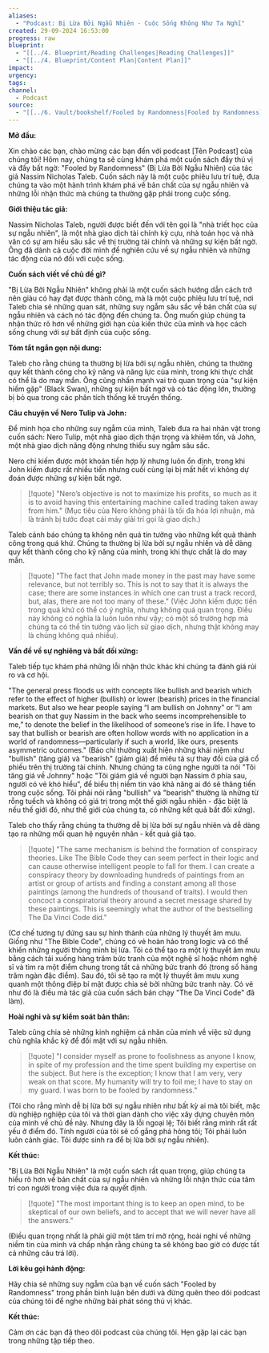 ```yaml
---
aliases:
  - "Podcast: Bị Lừa Bởi Ngẫu Nhiên - Cuộc Sống Không Như Ta Nghĩ"
created: 29-09-2024 16:53:00
progress: raw
blueprint:
  - "[[../4. Blueprint/Reading Challenges|Reading Challenges]]"
  - "[[../4. Blueprint/Content Plan|Content Plan]]"
impact: 
urgency: 
tags: 
channel:
  - Podcast
source:
  - "[[../6. Vault/bookshelf/Fooled by Randomness|Fooled by Randomness]]"
---
```

**Mở đầu:**

 Xin chào các bạn, chào mừng các bạn đến với podcast [Tên Podcast] của chúng tôi! Hôm nay, chúng ta sẽ cùng khám phá một cuốn sách đầy thú vị và đầy bất ngờ: "Fooled by Randomness" (Bị Lừa Bởi Ngẫu Nhiên) của tác giả Nassim Nicholas Taleb.  Cuốn sách này là một cuộc phiêu lưu trí tuệ,  đưa  chúng  ta   vào  một  hành  trình   khám   phá  về  bản   chất  của  sự  ngẫu  nhiên   và  những   lỗi  nhận   thức   mà  chúng  ta   thường  gặp   phải   trong  cuộc  sống. 

**Giới thiệu tác giả:**

Nassim Nicholas Taleb,  người   được   biết   đến   với  tên   gọi  là  "nhà   triết   học   của  sự  ngẫu  nhiên",   là   một  nhà   giao   dịch   tài   chính   kỳ   cựu,   nhà   toán   học  và  nhà   văn   có  sự  am   hiểu   sâu   sắc   về  thị  trường   tài   chính   và  những  sự  kiện  bất   ngờ.   Ông   đã   dành  cả  cuộc  đời   mình  để  nghiên  cứu  về  sự  ngẫu  nhiên  và  những  tác  động   của  nó  đối  với   cuộc  sống.   

**Cuốn sách  viết về chủ đề  gì?**

"Bị Lừa Bởi Ngẫu Nhiên"   không  phải   là  một  cuốn  sách  hướng  dẫn  cách  trở  nên  giàu  có   hay  đạt  được   thành  công,   mà  là  một  cuộc  phiêu  lưu  trí  tuệ,  nơi  Taleb   chia  sẻ  những  quan   sát,  những  suy   ngẫm   sâu   sắc  về  bản  chất   của  sự  ngẫu   nhiên  và  cách   nó   tác   động   đến   chúng   ta.  Ông  muốn  giúp  chúng  ta   nhận   thức   rõ   hơn   về  những  giới   hạn   của   kiến   thức   của  mình   và  học  cách   sống   chung   với  sự   bất  định   của  cuộc  sống.

**Tóm  tắt  ngắn  gọn  nội   dung:**

 Taleb   cho   rằng   chúng   ta   thường  bị  lừa  bởi   sự   ngẫu  nhiên,   chúng  ta   thường   quy   kết  thành  công   cho  kỹ   năng   và   năng   lực   của   mình,   trong  khi  thực  chất   có  thể  là  do  may  mắn.   Ông  cũng   nhấn   mạnh  vai  trò   quan  trọng  của  "sự   kiện  hiếm  gặp"   (Black  Swan),  những  sự  kiện  bất  ngờ   và  có   tác  động  lớn,  thường  bị   bỏ  qua  trong   các  phân  tích   thống  kê   truyền   thống.   

**Câu  chuyện  về  Nero  Tulip  và  John:**

 Để   minh  họa   cho   những   suy   ngẫm   của   mình,   Taleb   đưa   ra  hai   nhân   vật  trong  cuốn  sách:  Nero  Tulip,  một   nhà   giao   dịch   thận   trọng   và  khiêm  tốn,   và  John,  một   nhà   giao   dịch   năng   động   nhưng   thiếu   suy   ngẫm   sâu   sắc.  

 Nero  chỉ   kiếm   được   một   khoản  tiền   hợp   lý   nhưng   luôn   ổn   định,   trong  khi  John  kiếm  được  rất   nhiều   tiền   nhưng  cuối   cùng  lại  bị   mất   hết   vì  không  dự  đoán   được  những   sự  kiện   bất   ngờ.  

> [!quote]
>  "Nero’s objective is not to maximize his profits, so much as it is to avoid having this entertaining machine called trading taken away from him." (Mục  tiêu  của  Nero  không  phải  là  tối  đa  hóa  lợi  nhuận,  mà  là  tránh  bị  tước  đoạt  cái  máy  giải  trí  gọi  là  giao  dịch.)

  Taleb  cảnh  báo  chúng   ta   không  nên  quá  tin  tưởng  vào   những   kết  quả   thành  công   trong  quá  khứ.  Chúng  ta  thường   bị  lừa   bởi  sự   ngẫu  nhiên   và   dễ   dàng   quy   kết  thành  công   cho  kỹ   năng   của   mình,  trong  khi  thực  chất   là  do  may  mắn.  

> [!quote]
>  "The fact that John made money in the past may have some relevance, but not terribly so. This is not to say that it is always the case; there are some instances in which one can trust a track record, but, alas, there are not too many of these."  (Việc  John  kiếm  được  tiền  trong  quá  khứ  có  thể  có  ý   nghĩa,  nhưng  không  quá  quan  trọng.   Điều   này  không   có  nghĩa   là  luôn  luôn  như   vậy;  có  một  số  trường  hợp  mà  chúng  ta  có   thể   tin   tưởng  vào  lịch  sử  giao  dịch,  nhưng  thật   không  may   là   chúng  không  quá  nhiều).

**Vấn đề   về   sự   nghiêng   và   bất   đối   xứng:**

 Taleb   tiếp   tục   khám  phá  những  lỗi  nhận  thức  khác   khi  chúng  ta   đánh  giá  rủi  ro   và   cơ   hội.  

 "The general press floods us with concepts like bullish and bearish which refer to the effect of higher (bullish) or lower (bearish) prices in the financial markets. But also we hear people saying “I am bullish on Johnny” or “I am bearish on that guy Nassim in the back who seems incomprehensible to me,” to denote the belief in the likelihood of someone’s rise in life.  I have to say that bullish or bearish are often hollow words with no application in a world of randomness—particularly if such a world, like ours, presents asymmetric outcomes." (Báo   chí   thường  xuất   hiện   những   khái   niệm   như   "bullish"  (tăng   giá)  và  "bearish"  (giảm   giá)  để  miêu  tả   sự   thay  đổi   của   giá   cổ  phiếu   trên  thị  trường   tài   chính.  Nhưng  chúng   ta  cũng  nghe   người   ta  nói  "Tôi  tăng   giá  về  Johnny"  hoặc   "Tôi  giảm   giá   về  người  bạn   Nassim  ở  phía  sau,  người  có  vẻ   khó  hiểu",  để   biểu   thị  niềm  tin   vào  khả  năng  ai  đó  sẽ  thăng  tiến  trong  cuộc  sống.  Tôi  phải  nói  rằng   "bullish"  và   "bearish"   thường   là  những   từ  rỗng  tuếch  và  không   có   giá   trị  trong  một   thế   giới  ngẫu   nhiên  -   đặc  biệt   là  nếu   thế   giới  đó,  như   thế   giới   của  chúng   ta,   có   những  kết   quả   bất  đối   xứng).

 Taleb  cho  thấy  rằng  chúng  ta  thường  dễ  bị  lừa  bởi  sự  ngẫu  nhiên  và   dễ  dàng  tạo  ra  những  mối  quan  hệ  nguyên  nhân - kết  quả   giả   tạo.  

> [!quote]
> "The same mechanism is behind the formation of conspiracy theories. Like The Bible Code they can seem perfect in their logic and can cause otherwise intelligent people to fall for them. I can create a conspiracy theory by downloading hundreds of paintings from an artist or group of artists and finding a constant among all those paintings (among the hundreds of thousand of traits). I would then concoct a conspiratorial theory around a secret message shared by these paintings. This is seemingly what the author of the bestselling The Da Vinci Code did." 

(Cơ  chế  tương  tự  đứng  sau   sự  hình  thành   của   những   lý   thuyết   âm   mưu.  Giống   như  "The Bible Code",  chúng  có  vẻ  hoàn  hảo  trong  logic  và  có  thể  khiến  những   người  thông   minh   bị  lừa.  Tôi  có   thể  tạo  ra   một   lý  thuyết   âm   mưu  bằng  cách  tải  xuống   hàng   trăm  bức   tranh  của   một   nghệ   sĩ   hoặc  nhóm  nghệ  sĩ   và  tìm  ra  một  điểm  chung   trong  tất  cả   những  bức  tranh  đó (trong  số   hàng   trăm   ngàn  đặc   điểm).  Sau   đó,   tôi  sẽ  tạo  ra  một   lý  thuyết   âm   mưu   xung  quanh   một   thông  điệp   bí   mật   được   chia  sẻ   bởi   những  bức  tranh   này.  Có  vẻ   như  đó  là  điều  mà   tác   giả   của  cuốn  sách   bán  chạy  "The Da Vinci Code"  đã  làm).

**Hoài   nghi   và   sự   kiểm   soát   bản   thân:**

  Taleb  cũng   chia   sẻ  những  kinh  nghiệm  cá  nhân  của   mình   về  việc  sử  dụng  chủ  nghĩa  khắc  kỷ   để  đối  mặt   với  sự  ngẫu  nhiên.  

> [!quote]
>  "I consider myself as prone to foolishness as anyone I know, in spite of my profession and the time spent building my expertise on the subject.  But here is the exception; I know that I am very, very weak on that score. My humanity will try to foil me; I have to stay on my guard. I was born to be fooled by randomness." 

 (Tôi  cho  rằng  mình   dễ  bị  lừa   bởi  sự  ngẫu  nhiên   như  bất  kỳ  ai  mà   tôi  biết,   mặc   dù   nghiệp  nghiệp  của   tôi   và   thời   gian   dành   cho   việc   xây   dựng   chuyên   môn   của  mình   về   chủ   đề   này.  Nhưng  đây   là  lỗi  ngoại   lệ;  Tôi   biết   rằng   mình   rất   rất   yếu  ở   điểm   đó.   Tính  người   của  tôi  sẽ   cố   gắng   phá   hỏng  tôi;  Tôi   phải  luôn  luôn  cảnh  giác.  Tôi   được  sinh  ra  để  bị  lừa  bởi   sự   ngẫu  nhiên).

**Kết  thúc:**

 "Bị Lừa Bởi Ngẫu Nhiên"  là   một  cuốn  sách  rất   quan  trọng,  giúp  chúng  ta  hiểu  rõ   hơn   về   bản   chất  của  sự  ngẫu  nhiên   và  những  lỗi  nhận  thức   của  tâm   trí   con  người   trong   việc  đưa  ra  quyết   định.  

> [!quote]
> "The most important thing is to keep an open mind, to be skeptical of our own beliefs, and to accept that we will never have all the answers." 
> 

(Điều   quan   trọng   nhất   là   phải   giữ  một   tâm  trí  mở   rộng,  hoài   nghi   về  những   niềm   tin  của   mình   và   chấp   nhận  rằng  chúng  ta   sẽ  không   bao   giờ  có  được   tất  cả   những   câu   trả   lời).

**Lời  kêu  gọi   hành  động:**

 Hãy  chia  sẻ   những  suy  ngẫm  của   bạn   về   cuốn  sách  "Fooled by Randomness"  trong   phần   bình   luận   bên   dưới   và   đừng   quên   theo   dõi   podcast   của  chúng  tôi   để   nghe   những   bài  phát   sóng   thú   vị   khác. 

**Kết   thúc:**

 Cảm  ơn  các  bạn  đã  theo  dõi  podcast  của  chúng  tôi.  Hẹn  gặp   lại   các  bạn  trong   những  tập  tiếp  theo. 


